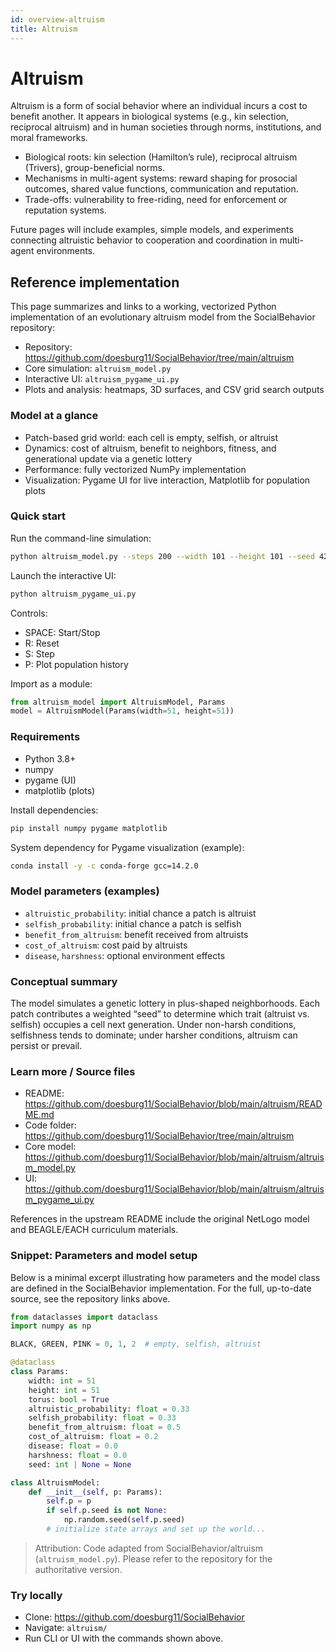 ```yaml
---
id: overview-altruism
title: Altruism
---
```


# Altruism

Altruism is a form of social behavior where an individual incurs a cost to benefit another. It appears in biological systems (e.g., kin selection, reciprocal altruism) and in human societies through norms, institutions, and moral frameworks.

- Biological roots: kin selection (Hamilton’s rule), reciprocal altruism (Trivers), group-beneficial norms.
- Mechanisms in multi-agent systems: reward shaping for prosocial outcomes, shared value functions, communication and reputation.
- Trade-offs: vulnerability to free-riding, need for enforcement or reputation systems.

Future pages will include examples, simple models, and experiments connecting altruistic behavior to cooperation and coordination in multi-agent environments.

## Reference implementation

This page summarizes and links to a working, vectorized Python implementation of an evolutionary altruism model from the SocialBehavior repository:

- Repository: https://github.com/doesburg11/SocialBehavior/tree/main/altruism
- Core simulation: `altruism_model.py`
- Interactive UI: `altruism_pygame_ui.py`
- Plots and analysis: heatmaps, 3D surfaces, and CSV grid search outputs

### Model at a glance
- Patch-based grid world: each cell is empty, selfish, or altruist
- Dynamics: cost of altruism, benefit to neighbors, fitness, and generational update via a genetic lottery
- Performance: fully vectorized NumPy implementation
- Visualization: Pygame UI for live interaction, Matplotlib for population plots

### Quick start

Run the command-line simulation:

```bash
python altruism_model.py --steps 200 --width 101 --height 101 --seed 42
```

Launch the interactive UI:

```bash
python altruism_pygame_ui.py
```

Controls:
- SPACE: Start/Stop
- R: Reset
- S: Step
- P: Plot population history

Import as a module:

```python
from altruism_model import AltruismModel, Params
model = AltruismModel(Params(width=51, height=51))
```

### Requirements
- Python 3.8+
- numpy
- pygame (UI)
- matplotlib (plots)

Install dependencies:

```bash
pip install numpy pygame matplotlib
```

System dependency for Pygame visualization (example):

```bash
conda install -y -c conda-forge gcc=14.2.0
```

### Model parameters (examples)
- `altruistic_probability`: initial chance a patch is altruist
- `selfish_probability`: initial chance a patch is selfish
- `benefit_from_altruism`: benefit received from altruists
- `cost_of_altruism`: cost paid by altruists
- `disease`, `harshness`: optional environment effects

### Conceptual summary
The model simulates a genetic lottery in plus-shaped neighborhoods. Each patch contributes a weighted “seed” to determine which trait (altruist vs. selfish) occupies a cell next generation. Under non-harsh conditions, selfishness tends to dominate; under harsher conditions, altruism can persist or prevail.

### Learn more / Source files
- README: https://github.com/doesburg11/SocialBehavior/blob/main/altruism/README.md
- Code folder: https://github.com/doesburg11/SocialBehavior/tree/main/altruism
- Core model: https://github.com/doesburg11/SocialBehavior/blob/main/altruism/altruism_model.py
- UI: https://github.com/doesburg11/SocialBehavior/blob/main/altruism/altruism_pygame_ui.py

References in the upstream README include the original NetLogo model and BEAGLE/EACH curriculum materials.

### Snippet: Parameters and model setup
Below is a minimal excerpt illustrating how parameters and the model class are defined in the SocialBehavior implementation. For the full, up-to-date source, see the repository links above.

```python
from dataclasses import dataclass
import numpy as np

BLACK, GREEN, PINK = 0, 1, 2  # empty, selfish, altruist

@dataclass
class Params:
	width: int = 51
	height: int = 51
	torus: bool = True
	altruistic_probability: float = 0.33
	selfish_probability: float = 0.33
	benefit_from_altruism: float = 0.5
	cost_of_altruism: float = 0.2
	disease: float = 0.0
	harshness: float = 0.0
	seed: int | None = None

class AltruismModel:
	def __init__(self, p: Params):
		self.p = p
		if self.p.seed is not None:
			np.random.seed(self.p.seed)
		# initialize state arrays and set up the world...
```

> Attribution: Code adapted from SocialBehavior/altruism (`altruism_model.py`). Please refer to the repository for the authoritative version.

### Try locally
- Clone: https://github.com/doesburg11/SocialBehavior
- Navigate: `altruism/`
- Run CLI or UI with the commands shown above.
